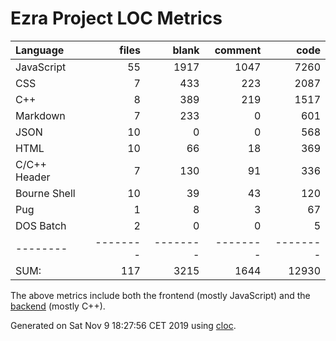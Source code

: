 # Ezra Project LOC Metrics

Language|files|blank|comment|code
:-------|-------:|-------:|-------:|-------:
JavaScript|55|1917|1047|7260
CSS|7|433|223|2087
C++|8|389|219|1517
Markdown|7|233|0|601
JSON|10|0|0|568
HTML|10|66|18|369
C/C++ Header|7|130|91|336
Bourne Shell|10|39|43|120
Pug|1|8|3|67
DOS Batch|2|0|0|5
--------|--------|--------|--------|--------
SUM:|117|3215|1644|12930

The above metrics include both the frontend (mostly JavaScript) and the [backend](https://github.com/tobias-klein/node-sword-interface) (mostly C++).

Generated on Sat Nov  9 18:27:56 CET 2019 using [cloc](https://github.com/AlDanial/cloc).